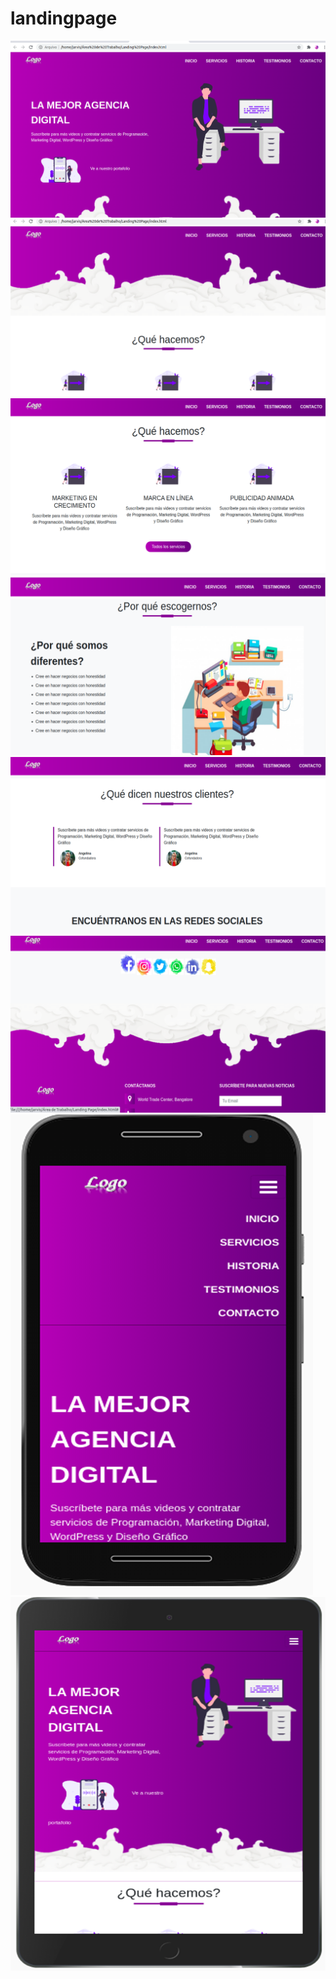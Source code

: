 # landingpage

<img src="a.png"/>
<img src="b.png"/>
<img src="c.png"/>
<img src="d.png"/>
<img src="e.png"/>
<img src="f.png"/>
<img src="g.png"/>
<img src="h.png"/>
